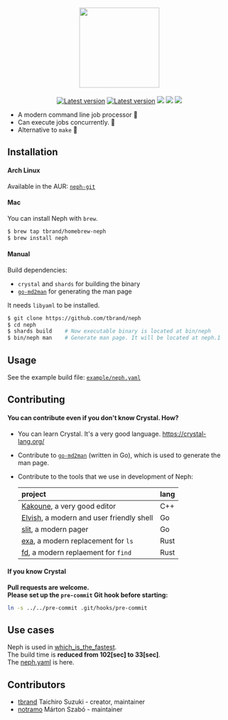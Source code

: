 <h1 align="center">
	<img src="https://cloud.githubusercontent.com/assets/3483230/25774528/7bb488c4-32cb-11e7-9937-5ce61caea177.png" width="180" />  
</h1>

<p align="center">
	<a href="https://travis-ci.org/tbrand/neph"><img src="https://travis-ci.org/tbrand/neph.svg?branch=master&style=flat" alt="Latest version" /></a>
	<a href="https://github.com/tbrand/neph/releases"><img src="https://img.shields.io/github/release/tbrand/neph.svg?style=flat" alt="Latest version" /></a>
	<a href="https://raw.githubusercontent.com/tbrand/neph/master/LICENSE"><img src="https://img.shields.io/badge/license-MIT-blue.svg?style=flat" /></a>
	<a href="https://github.com/tbrand/neph/wiki"><img src="https://img.shields.io/badge/Document-wiki-blue.svg?style=flat" /></a>
	<a href="https://github.com/tbrand/neph/issues"><img src="https://img.shields.io/github/issues/tbrand/neph.svg?style=flat" /></a>
</p>


- A modern command line job processor :rocket:
- Can execute jobs concurrently. :rocket:
- Alternative to `make` :rocket:

## Installation

#### Arch Linux
Available in the AUR: [`neph-git`](https://aur.archlinux.org/packages/neph-git/)

#### Mac
You can install Neph with `brew`.
```bash
$ brew tap tbrand/homebrew-neph
$ brew install neph
```

#### Manual
Build dependencies:
- `crystal` and `shards` for building the binary
- [`go-md2man`](https://github.com/cpuguy83/go-md2man) for generating the man page

It needs `libyaml` to be installed.

```bash
$ git clone https://github.com/tbrand/neph
$ cd neph
$ shards build    # Now executable binary is located at bin/neph
$ bin/neph man    # Generate man page. It will be located at neph.1
```

## Usage

See the example build file: [`example/neph.yaml`](https://github.com/tbrand/neph/blob/master/example/neph.yaml)

## Contributing
#### **You can contribute even if you don't know Crystal. How?**
  - You can learn Crystal. It's a very good language. https://crystal-lang.org/
  - Contribute to [`go-md2man`](https://github.com/cpuguy83/go-md2man) (written in Go), which is used to generate the man page.
  - Contribute to the tools that we use in development of Neph:  
     
     |project                                                              |lang  |
     |:--------------------------------------------------------------------|:-----|
     |[Kakoune](http://kakoune.org), a very good editor                    |C++   |
     |[Elvish](https://elv.sh), a modern and user friendly shell           |Go    |
     |[slit](https://github.com/tigrawap/slit), a modern pager             |Go    |
     |[exa](https://the.exa.website/), a modern replacement for `ls`       |Rust  |
     |[fd](https://github.com/sharkdp/fd), a modern replaement for `find`  |Rust  |

#### **If you know Crystal**

**Pull requests are welcome.**  
**Please set up the `pre-commit` Git hook before starting:**
```bash
ln -s ../../pre-commit .git/hooks/pre-commit
```

## Use cases

Neph is used in [which_is_the_fastest](https://github.com/tbrand/which_is_the_fastest).  
The build time is **reduced from 102[sec] to 33[sec]**.  
The [neph.yaml](https://github.com/tbrand/which_is_the_fastest/blob/master/neph.yaml) is here.

## Contributors

- [tbrand](https://github.com/tbrand) Taichiro Suzuki - creator, maintainer
- [notramo](https://github.com/notramo) Márton Szabó - maintainer
